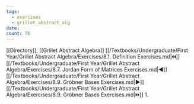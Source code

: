 ```yaml
---
tags:
  - exercises
  - grillet_abstract_alg
date:
count: 78
---
```

[[Directory]], [[Grillet Abstract Algebra]]
[[/Textbooks/Undergraduate/First Year/Grillet Abstract Algebra/Exercises/8.1. Definition Exercises.md|🞀🞀]] [[/Textbooks/Undergraduate/First Year/Grillet Abstract Algebra/Exercises/8.7. Jordan Form of Matrices Exercises.md|◀]] [[/Textbooks/Undergraduate/First Year/Grillet Abstract Algebra/Exercises/8.9. Gröbner Bases Exercises.md|▶]] [[/Textbooks/Undergraduate/First Year/Grillet Abstract Algebra/Exercises/8.9. Gröbner Bases Exercises.md|🞂🞂]]
1. 
